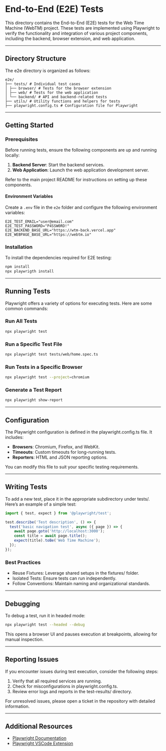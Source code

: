 # End-to-End (E2E) Tests

This directory contains the End-to-End (E2E) tests for the Web Time Machine (WebTM) project. These tests are implemented using Playwright to verify the functionality and integration of various project components, including the backend, browser extension, and web application.

---

## Directory Structure

The e2e directory is organized as follows:

```
e2e/
├── tests/ # Individual test cases
│ ├── browser/ # Tests for the browser extension
│ ├── web/ # Tests for the web application
│ └── backend/ # API and backend-related tests
├── utils/ # Utility functions and helpers for tests
├── playwright.config.ts # Configuration file for Playwright
```

---

## Getting Started

### Prerequisites

Before running tests, ensure the following components are up and running locally:

1. **Backend Server**: Start the backend services.
2. **Web Application**: Launch the web application development server.

Refer to the main project README for instructions on setting up these components.

#### Environment Variables

Create a `.env` file in the `e2e` folder and configure the following environment variables:

```dotenv
E2E_TEST_EMAIL="user@email.com"
E2E_TEST_PASSWORD="P4SSW0RD!"
E2E_BACKEND_BASE_URL="https://wtm-back.vercel.app"
E2E_WEBPAGE_BASE_URL="https://webtm.io"
```

### Installation

To install the dependencies required for E2E testing:

```sh
npm install
npx playwrigth install
```

---

## Running Tests

Playwright offers a variety of options for executing tests. Here are some common commands:

### Run All Tests

```sh
npx playwright test
```

### Run a Specific Test File

```sh
npx playwright test tests/web/home.spec.ts
```

### Run Tests in a Specific Browser

```sh
npx playwright test --project=chromium
```

### Generate a Test Report

```sh
npx playwright show-report
```

---

## Configuration

The Playwright configuration is defined in the playwright.config.ts file. It includes:

- **Browsers**: Chromium, Firefox, and WebKit.
- **Timeouts**: Custom timeouts for long-running tests.
- **Reporters**: HTML and JSON reporting options.

You can modify this file to suit your specific testing requirements.

---

## Writing Tests

To add a new test, place it in the appropriate subdirectory under tests/. Here’s an example of a simple test:

```ts
import { test, expect } from '@playwright/test';

test.describe('Test description', () => {
  test('basic navigation test', async ({ page }) => {
    await page.goto('http://localhost:3000');
    const title = await page.title();
    expect(title).toBe('Web Time Machine');
  });
});
```

### Best Practices

- Reuse Fixtures: Leverage shared setups in the fixtures/ folder.
- Isolated Tests: Ensure tests can run independently.
- Follow Conventions: Maintain naming and organizational standards.

---

## Debugging

To debug a test, run it in headed mode:

```sh
npx playwright test --headed --debug
```

This opens a browser UI and pauses execution at breakpoints, allowing for manual inspection.

---

## Reporting Issues

If you encounter issues during test execution, consider the following steps:

1. Verify that all required services are running.
2. Check for misconfigurations in playwright.config.ts.
3. Review error logs and reports in the test-results/ directory.

For unresolved issues, please open a ticket in the repository with detailed information.

---

## Additional Resources

- [Playwright Documentation](https://playwright.dev/docs/intro)
- [Playwright VSCode Extension](https://marketplace.visualstudio.com/items?itemName=ms-playwright.playwright)

